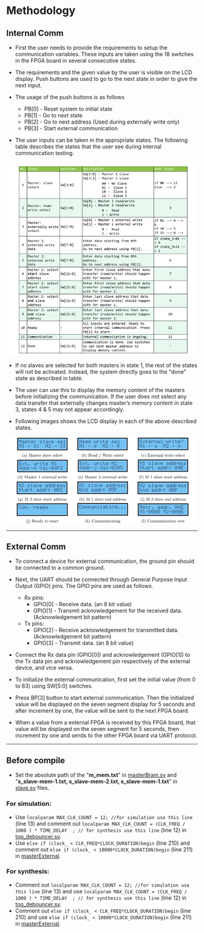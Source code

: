 
# Methodology
## Internal Comm
* First the user needs to provide the requirements to setup the communication variables. These inputs are taken using the 18 switches in the FPGA board in several consecutive
states. 
* The requirements and the given value by the user is visible on the LCD display. Push buttons are used to go to the next state in order to give the next
input. 
* The usage of the push buttons is as follows
  * PB[0] - Reset system to initial state
  * PB[1] - Go to next state
  * PB[2] - Go to next address (Used during externally write only)
  * PB[3] - Start external communication

* The user inputs can be taken in the appropriate states. The following table describes the states that the user see during internal communication testing.

![](images/table.png)

* If no slaves are selected for both masters in state 1, the rest of the states will not be activated. Instead, the system directly goes to the "done" state as described in table.
*  The user can use this to display the memory content of the masters before initializing the communication. If the user does not select any data transfer that externally changes master’s memory content in state 3, states 4 & 5 may not appear accordingly.

*  Following images shows the LCD display in each of the above described states. 

![](images/lcd.png)

---
## External Comm

* To connect a device for external communication, the ground pin should be connected to a common ground. 
* Next, the UART should be connected through General Purpose
Input Output (GPIO) pins. The GPIO pins are used as
follows.
  * Rx pins:
    * GPIO[0] - Receive data. (an 8 bit value)
    * GPIO[1] - Transmit acknowledgement for the received data. (Acknowledgement bit pattern)
  * Tx pins:
    * GPIO[2] - Receive acknowledgement for transmitted data. (Acknowledgement bit pattern)
    * GPIO[3] - Transmit data. (an 8 bit value)
  
* Connect the Rx data pin (GPIO[0]) and acknowledgement (GPIO[1]) to the Tx data pin and acknowledgement pin respectively of the external device, and vice versa.
* To initialize the external communication, first set the initial value (from 0 to 63) using SW[5:0] switches. 
* Press BP[3] button to start external communication. Then the initialized value will be displayed on the seven segment display for 5 seconds and after increment by one, the value will be sent to the next FPGA board.
* When a value from a external FPGA is received by this FPGA board, that value will be displayed on the seven segment for 5 seconds, then increment by one and sends to the other FPGA board via UART protocol.

---
## Before compile

* Set the absolute path of the "**m_mem.txt**" in [masterBram.sv](src/masterBram.sv) and "**s_slave-mem-1.txt, s_slave-mem-2.txt, s_slave-mem-1.txt**" in [slave.sv](src/slave.sv) files. 
### For simulation:
* Use `localparam MAX_CLK_COUNT = 12; //for simulation use this line` (line 13) and comment out `localparam MAX_CLK_COUNT = (CLK_FREQ / 1000 ) * TIME_DELAY  ; // for synthesis use this line` (line 12) in [top_debouncer.sv](src/top_debouncer.sv).
* Use `else if (clock_ < CLK_FREQ*CLOCK_DURATION)begin` (line 210) and comment out `else if (clock_ < 10000*CLOCK_DURATION)begin` (line 211) in [masterExternal](src/masterExternal.sv).
### For synthesis:
* Comment out `localparam MAX_CLK_COUNT = 12; //for simulation use this line` (line 13) and use `localparam MAX_CLK_COUNT = (CLK_FREQ / 1000 ) * TIME_DELAY  ; // for synthesis use this line` (line 12) in [top_debouncer.sv](src/top_debouncer.sv).
* Comment out `else if (clock_ < CLK_FREQ*CLOCK_DURATION)begin` (line 210) and use `else if (clock_ < 10000*CLOCK_DURATION)begin` (line 211) in [masterExternal](src/masterExternal.sv).
